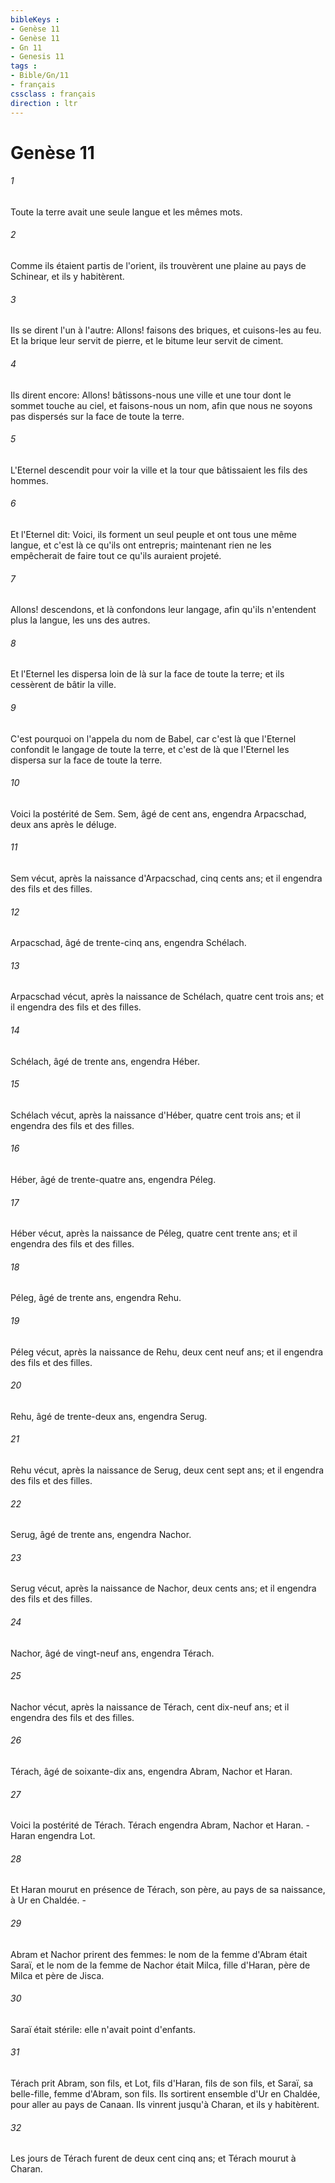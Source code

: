 ```yaml
---
bibleKeys : 
- Genèse 11
- Genèse 11
- Gn 11
- Genesis 11
tags : 
- Bible/Gn/11
- français
cssclass : français
direction : ltr
---
```


# Genèse 11

###### 1
Toute la terre avait une seule langue et les mêmes mots.
###### 2
Comme ils étaient partis de l'orient, ils trouvèrent une plaine au pays de Schinear, et ils y habitèrent.
###### 3
Ils se dirent l'un à l'autre: Allons! faisons des briques, et cuisons-les au feu. Et la brique leur servit de pierre, et le bitume leur servit de ciment.
###### 4
Ils dirent encore: Allons! bâtissons-nous une ville et une tour dont le sommet touche au ciel, et faisons-nous un nom, afin que nous ne soyons pas dispersés sur la face de toute la terre.
###### 5
L'Eternel descendit pour voir la ville et la tour que bâtissaient les fils des hommes.
###### 6
Et l'Eternel dit: Voici, ils forment un seul peuple et ont tous une même langue, et c'est là ce qu'ils ont entrepris; maintenant rien ne les empêcherait de faire tout ce qu'ils auraient projeté.
###### 7
Allons! descendons, et là confondons leur langage, afin qu'ils n'entendent plus la langue, les uns des autres.
###### 8
Et l'Eternel les dispersa loin de là sur la face de toute la terre; et ils cessèrent de bâtir la ville.
###### 9
C'est pourquoi on l'appela du nom de Babel, car c'est là que l'Eternel confondit le langage de toute la terre, et c'est de là que l'Eternel les dispersa sur la face de toute la terre.
###### 10
Voici la postérité de Sem. Sem, âgé de cent ans, engendra Arpacschad, deux ans après le déluge.
###### 11
Sem vécut, après la naissance d'Arpacschad, cinq cents ans; et il engendra des fils et des filles.
###### 12
Arpacschad, âgé de trente-cinq ans, engendra Schélach.
###### 13
Arpacschad vécut, après la naissance de Schélach, quatre cent trois ans; et il engendra des fils et des filles.
###### 14
Schélach, âgé de trente ans, engendra Héber.
###### 15
Schélach vécut, après la naissance d'Héber, quatre cent trois ans; et il engendra des fils et des filles.
###### 16
Héber, âgé de trente-quatre ans, engendra Péleg.
###### 17
Héber vécut, après la naissance de Péleg, quatre cent trente ans; et il engendra des fils et des filles.
###### 18
Péleg, âgé de trente ans, engendra Rehu.
###### 19
Péleg vécut, après la naissance de Rehu, deux cent neuf ans; et il engendra des fils et des filles.
###### 20
Rehu, âgé de trente-deux ans, engendra Serug.
###### 21
Rehu vécut, après la naissance de Serug, deux cent sept ans; et il engendra des fils et des filles.
###### 22
Serug, âgé de trente ans, engendra Nachor.
###### 23
Serug vécut, après la naissance de Nachor, deux cents ans; et il engendra des fils et des filles.
###### 24
Nachor, âgé de vingt-neuf ans, engendra Térach.
###### 25
Nachor vécut, après la naissance de Térach, cent dix-neuf ans; et il engendra des fils et des filles.
###### 26
Térach, âgé de soixante-dix ans, engendra Abram, Nachor et Haran.
###### 27
Voici la postérité de Térach. Térach engendra Abram, Nachor et Haran. -Haran engendra Lot.
###### 28
Et Haran mourut en présence de Térach, son père, au pays de sa naissance, à Ur en Chaldée. -
###### 29
Abram et Nachor prirent des femmes: le nom de la femme d'Abram était Saraï, et le nom de la femme de Nachor était Milca, fille d'Haran, père de Milca et père de Jisca.
###### 30
Saraï était stérile: elle n'avait point d'enfants.
###### 31
Térach prit Abram, son fils, et Lot, fils d'Haran, fils de son fils, et Saraï, sa belle-fille, femme d'Abram, son fils. Ils sortirent ensemble d'Ur en Chaldée, pour aller au pays de Canaan. Ils vinrent jusqu'à Charan, et ils y habitèrent.
###### 32
Les jours de Térach furent de deux cent cinq ans; et Térach mourut à Charan.
